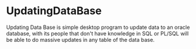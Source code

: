 # UpdatingDataBase
Updating Data Base is simple desktop program to update data to an oracle database, with its people that don't have knowledge in SQL or PL/SQL will be able to do massive updates in any table of the data base.
